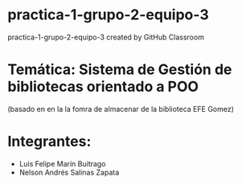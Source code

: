 # practica-1-grupo-2-equipo-3
practica-1-grupo-2-equipo-3 created by GitHub Classroom

# Temática: Sistema de Gestión de bibliotecas orientado a POO
(basado en en la la fomra de almacenar de la biblioteca EFE Gomez)

# Integrantes:

- Luis Felipe Marín Buitrago
- Nelson Andrés Salinas Zapata
